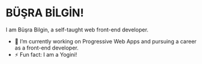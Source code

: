 # BÜŞRA BİLGİN!

I am Büşra Bilgin, a self-taught web front-end developer.

- 🔭 I’m currently working on Progressive Web Apps and pursuing a career as a front-end developer.
- ⚡ Fun fact: I am a Yogini!

<!--
**bussbilgin/bussbilgin** is a ✨ _special_ ✨ repository because its `README.md` (this file) appears on your GitHub profile.

Here are some ideas to get you started:

- 🔭 I’m currently working on Progressive Web Apps and pursuing a career as a front-end developer.
- 🌱 I’m currently learning ...
- 👯 I’m looking to collaborate on ...
- 🤔 I’m looking for help with ...
- 💬 Ask me about ...
- 📫 How to reach me: ...
- 😄 Pronouns: ...
- ⚡ Fun fact: I am a Yogini!
-->
